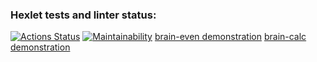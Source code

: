 ### Hexlet tests and linter status:
[![Actions Status](https://github.com/Levon-Kharajyan/python-project-49/workflows/hexlet-check/badge.svg)](https://github.com/Levon-Kharajyan/python-project-49/actions)
[![Maintainability](https://api.codeclimate.com/v1/badges/3b550e7aa06b6bc01129/maintainability)](https://codeclimate.com/github/Levon-Kharajyan/python-project-49/maintainability)
[brain-even demonstration](https://asciinema.org/a/qUIuh9GT36y0FuNOKlQ92ifxh)
[brain-calc demonstration](https://asciinema.org/a/E3ICh0HwlcHtliYfk6zqwrQs7)
